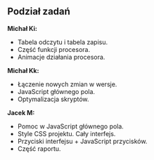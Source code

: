 ## Podział zadań
**Michał Ki:**
  - Tabela odczytu i tabela zapisu.
  - Część funkcji procesora.
  - Animacje działania procesora.

**Michał Kk:**
  - Łączenie nowych zmian w wersje.
  - JavaScript głównego pola.
  - Optymalizacja skryptów.

**Jacek M:**
  - Pomoc w JavaScript głównego pola.
  - Style CSS projektu. Cały interfejs.
  - Przyciski interfejsu + JavaScript przycisków.
  - Część raportu.
